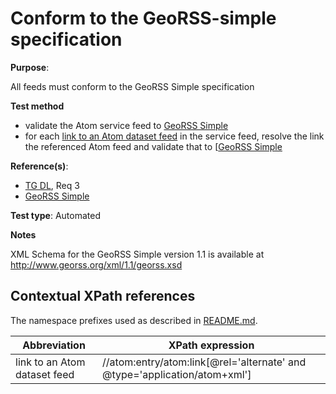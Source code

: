 # Conform to the GeoRSS-simple specification

**Purpose**:

All feeds must conform to the GeoRSS Simple specification

**Test method**

* validate the Atom service feed to [GeoRSS Simple](README.md#ref_georss_simple)
* for each [link to an Atom dataset feed](#atom_dataset_feed_link) in the service feed, resolve the link the referenced Atom feed and validate that to [[GeoRSS Simple](README.md#ref_georss_simple)

**Reference(s)**:

* [TG DL](README.md#ref_TG_DL), Req 3
* [GeoRSS Simple](README.md#ref_georss_simple)

**Test type**: Automated

**Notes**

XML Schema for the GeoRSS Simple version 1.1 is available at http://www.georss.org/xml/1.1/georss.xsd

## Contextual XPath references

The namespace prefixes used as described in [README.md](README.md#namespaces).

Abbreviation                                               |  XPath expression
---------------------------------------------------------- | -------------------------------------------------------------------------
link to an Atom dataset feed <a name="atom_dataset_feed_link"></a> | //atom:entry/atom:link[@rel='alternate' and @type='application/atom+xml']
